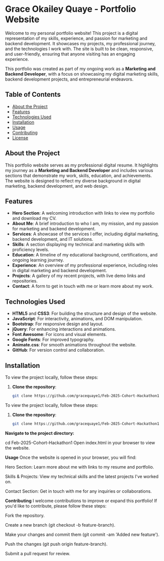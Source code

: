 # Grace Okailey Quaye - Portfolio Website

Welcome to my personal portfolio website! This project is a digital representation of my skills, experience, and passion for marketing and backend development. It showcases my projects, my professional journey, and the technologies I work with. The site is built to be clean, responsive, and user-friendly, ensuring that anyone visiting has an engaging experience.

This portfolio was created as part of my ongoing work as a **Marketing and Backend Developer**, with a focus on showcasing my digital marketing skills, backend development projects, and entrepreneurial endeavors.

## Table of Contents

- [About the Project](#about-the-project)
- [Features](#features)
- [Technologies Used](#technologies-used)
- [Installation](#installation)
- [Usage](#usage)
- [Contributing](#contributing)
- [License](#license)

## About the Project

This portfolio website serves as my professional digital resume. It highlights my journey as a **Marketing and Backend Developer** and includes various sections that demonstrate my work, skills, education, and achievements. The website is designed to reflect my diverse background in digital marketing, backend development, and web design.

## Features

- **Hero Section**: A welcoming introduction with links to view my portfolio and download my CV.
- **About Me**: A brief introduction to who I am, my mission, and my passion for marketing and backend development.
- **Services**: A showcase of the services I offer, including digital marketing, backend development, and IT solutions.
- **Skills**: A section displaying my technical and marketing skills with proficiency levels.
- **Education**: A timeline of my educational background, certifications, and ongoing learning journey.
- **Experience**: An overview of my professional experience, including roles in digital marketing and backend development.
- **Projects**: A gallery of my recent projects, with live demo links and repositories.
- **Contact**: A form to get in touch with me or learn more about my work.

## Technologies Used

- **HTML5** and **CSS3**: For building the structure and design of the website.
- **JavaScript**: For interactivity, animations, and DOM manipulation.
- **Bootstrap**: For responsive design and layout.
- **jQuery**: For enhancing interactions and animations.
- **Font Awesome**: For icons and visual elements.
- **Google Fonts**: For improved typography.
- **Animate.css**: For smooth animations throughout the website.
- **GitHub**: For version control and collaboration.

## Installation

To view the project locally, follow these steps:

1. **Clone the repository**:
   ```bash
   git clone https://github.com/gracequaye1/Feb-2025-Cohort-Hackathon1.git
To view the project locally, follow these steps:

1. **Clone the repository**:
   ```bash
   git clone https://github.com/gracequaye1/Feb-2025-Cohort-Hackathon1.git

**Navigate to the project directory:**


cd Feb-2025-Cohort-Hackathon1
Open index.html in your browser to view the website.

**Usage**
Once the website is opened in your browser, you will find:

Hero Section: Learn more about me with links to my resume and portfolio.

Skills & Projects: View my technical skills and the latest projects I've worked on.

Contact Section: Get in touch with me for any inquiries or collaborations.

**Contributing**
I welcome contributions to improve or expand this portfolio! If you'd like to contribute, please follow these steps:

Fork the repository.

Create a new branch (git checkout -b feature-branch).

Make your changes and commit them (git commit -am 'Added new feature').

Push the changes (git push origin feature-branch).

Submit a pull request for review.











